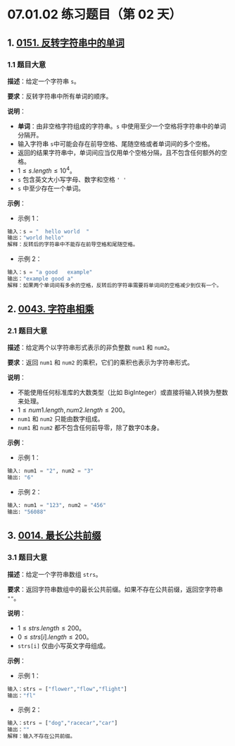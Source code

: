 # 07.01.02 练习题目（第 02 天）

## 1. [0151. 反转字符串中的单词](https://leetcode.cn/problems/reverse-words-in-a-string/)

### 1.1 题目大意

**描述**：给定一个字符串 `s`。

**要求**：反转字符串中所有单词的顺序。

**说明**：

- **单词**：由非空格字符组成的字符串。`s` 中使用至少一个空格将字符串中的单词分隔开。
- 输入字符串 `s`中可能会存在前导空格、尾随空格或者单词间的多个空格。
- 返回的结果字符串中，单词间应当仅用单个空格分隔，且不包含任何额外的空格。
- $1 \le s.length \le 10^4$。
- `s` 包含英文大小写字母、数字和空格 `' '`
- `s` 中至少存在一个单词。

**示例**：

- 示例 1：

```Python
输入：s = "  hello world  "
输出："world hello"
解释：反转后的字符串中不能存在前导空格和尾随空格。
```

- 示例 2：

```Python
输入：s = "a good   example"
输出："example good a"
解释：如果两个单词间有多余的空格，反转后的字符串需要将单词间的空格减少到仅有一个。
```

## 2. [0043. 字符串相乘](https://leetcode.cn/problems/multiply-strings/)

### 2.1 题目大意

**描述**：给定两个以字符串形式表示的非负整数 `num1` 和 `num2`。

**要求**：返回 `num1` 和 `num2` 的乘积，它们的乘积也表示为字符串形式。

**说明**：

- 不能使用任何标准库的大数类型（比如 BigInteger）或直接将输入转换为整数来处理。
- $1 \le num1.length, num2.length \le 200$。
- `num1` 和 `num2` 只能由数字组成。
- `num1` 和 `num2` 都不包含任何前导零，除了数字0本身。

**示例**：

- 示例 1：

```Python
输入: num1 = "2", num2 = "3"
输出: "6"
```

- 示例 2：

```Python
输入: num1 = "123", num2 = "456"
输出: "56088"
```

## 3. [0014. 最长公共前缀](https://leetcode.cn/problems/longest-common-prefix/)

### 3.1 题目大意

**描述**：给定一个字符串数组 `strs`。

**要求**：返回字符串数组中的最长公共前缀。如果不存在公共前缀，返回空字符串 `""`。

**说明**：

- $1 \le strs.length \le 200$。
- $0 \le strs[i].length \le 200$。
- `strs[i]` 仅由小写英文字母组成。

**示例**：

- 示例 1：

```Python
输入：strs = ["flower","flow","flight"]
输出："fl"
```

- 示例 2：

```Python
输入：strs = ["dog","racecar","car"]
输出：""
解释：输入不存在公共前缀。
```
